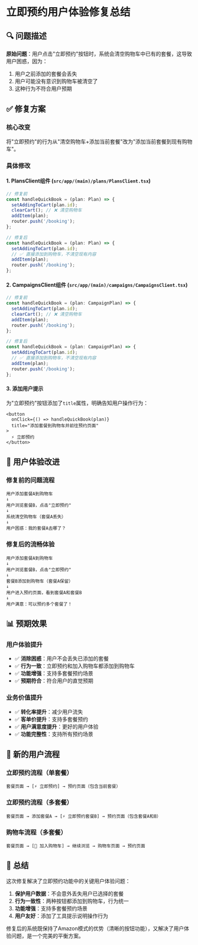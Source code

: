 # 立即预约用户体验修复总结

## 🔍 问题描述

**原始问题**：用户点击"立即预约"按钮时，系统会清空购物车中已有的套餐，这导致用户困惑，因为：
1. 用户之前添加的套餐会丢失
2. 用户可能没有意识到购物车被清空了
3. 这种行为不符合用户预期

## ✅ 修复方案

### 核心改变
将"立即预约"的行为从"清空购物车+添加当前套餐"改为"添加当前套餐到现有购物车"。

### 具体修改

#### 1. PlansClient组件 (`src/app/(main)/plans/PlansClient.tsx`)
```typescript
// 修复前
const handleQuickBook = (plan: Plan) => {
  setAddingToCart(plan.id);
  clearCart(); // ❌ 清空购物车
  addItem(plan);
  router.push('/booking');
};

// 修复后
const handleQuickBook = (plan: Plan) => {
  setAddingToCart(plan.id);
  // ✅ 直接添加到购物车，不清空现有内容
  addItem(plan);
  router.push('/booking');
};
```

#### 2. CampaignsClient组件 (`src/app/(main)/campaigns/CampaignsClient.tsx`)
```typescript
// 修复前
const handleQuickBook = (plan: CampaignPlan) => {
  setAddingToCart(plan.id);
  clearCart(); // ❌ 清空购物车
  addItem(plan);
  router.push('/booking');
};

// 修复后
const handleQuickBook = (plan: CampaignPlan) => {
  setAddingToCart(plan.id);
  // ✅ 直接添加到购物车，不清空现有内容
  addItem(plan);
  router.push('/booking');
};
```

#### 3. 添加用户提示
为"立即预约"按钮添加了`title`属性，明确告知用户操作行为：
```tsx
<button
  onClick={() => handleQuickBook(plan)}
  title="添加套餐到购物车并前往预约页面"
>
  ⚡ 立即预约
</button>
```

## 🎯 用户体验改进

### 修复前的问题流程
```
用户添加套餐A到购物车
↓
用户浏览套餐B，点击"立即预约"
↓
系统清空购物车（套餐A丢失）
↓
用户困惑：我的套餐A去哪了？
```

### 修复后的流畅体验
```
用户添加套餐A到购物车
↓
用户浏览套餐B，点击"立即预约"
↓
套餐B添加到购物车（套餐A保留）
↓
用户进入预约页面，看到套餐A和套餐B
↓
用户满意：可以预约多个套餐了！
```

## 📊 预期效果

### 用户体验提升
- ✅ **消除困惑**：用户不会丢失已添加的套餐
- ✅ **行为一致**：立即预约和加入购物车都添加到购物车
- ✅ **功能增强**：支持多套餐预约场景
- ✅ **预期符合**：符合用户的直觉预期

### 业务价值提升
- ✅ **转化率提升**：减少用户流失
- ✅ **客单价提升**：支持多套餐预约
- ✅ **用户满意度提升**：更好的用户体验
- ✅ **功能完整性**：支持所有预约场景

## 🔄 新的用户流程

### 立即预约流程（单套餐）
```
套餐页面 → [⚡ 立即预约] → 预约页面（包含当前套餐）
```

### 立即预约流程（多套餐）
```
套餐页面 → 添加套餐A → [⚡ 立即预约套餐B] → 预约页面（包含套餐A和B）
```

### 购物车流程（多套餐）
```
套餐页面 → [🛒 加入购物车] → 继续浏览 → 购物车页面 → 预约页面
```

## 🎉 总结

这次修复解决了立即预约功能中的关键用户体验问题：

1. **保护用户数据**：不会意外丢失用户已选择的套餐
2. **行为一致性**：两种按钮都添加到购物车，行为统一
3. **功能增强**：支持多套餐预约场景
4. **用户友好**：添加了工具提示说明操作行为

修复后的系统既保持了Amazon模式的优势（清晰的按钮功能），又解决了用户体验问题，是一个完美的平衡方案。
